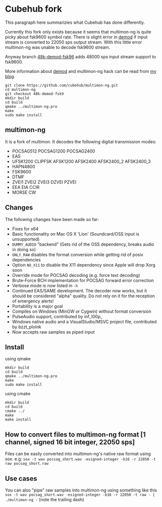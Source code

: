 # Cubehub fork
This paragraph here summarizies what Cubehub has done differently.

Currently this fork only exists because it seems that multimon-ng is quite picky about fsk9600 symbol rate. There is slight error in [demod](https://github.com/andresv/demod) if input stream is converted to 22050 sps output stream. With this little error multimon-ng was unable to decode fsk9600 stream.

Anyway branch [48k-demod-fsk96](https://github.com/cubehub/multimon-ng/tree/48k-demod-fsk96) adds 48000 sps input stream support to fsk9600.

More information about [demod](https://github.com/andresv/demod) and multimon-ng hack can be read from [my blog](http://andres.svbtle.com/pipe-sdr-iq-data-through-fm-demodulator-for-fsk9600-ax25-reception).

```
git clone https://github.com/cubehub/multimon-ng.git
cd multimon-ng
git checkout 48k-demod-fsk9
mkdir build
cd build
qmake ../multimon-ng.pro
make
sudo make install
```

## multimon-ng
It is a fork of multimon. It decodes the following digital transmission modes:

- POCSAG512 POCSAG1200 POCSAG2400
- EAS
- UFSK1200 CLIPFSK AFSK1200 AFSK2400 AFSK2400_2 AFSK2400_3
- HAPN4800
- FSK9600 
- DTMF
- ZVEI1 ZVEI2 ZVEI3 DZVEI PZVEI
- EEA EIA CCIR
- MORSE CW

## Changes
The following changes have been made so far:
- Fixes for x64
- Basic functionality on Mac OS X 'Lion' (Soundcard/OSS input is unsupported)
- `DUMMY_AUDIO` "backend" (Gets rid of the OSS dependency, breaks audio in doing so)
- `ONLY_RAW` disables the format conversion while getting rid of posix dependencies
- Option `NO_X11` to disable the X11 dependency since Apple will drop Xorg soon
- Override mode for POCSAG decoding (e.g. force text decoding)
- Brute-Force BCH implementation for POCSAG forward error correction
- Verbose mode is now listed in `-h`
- Continued EAS/SAME development. The decoder now works, but it should be considered "alpha" quality. Do not rely on it for the reception of emergency alerts!
- Portability is a major goal
- Compiles on Windows (MinGW or Cygwin) without format conversion
- PulseAudio support, contributed by inf_l00p_
- Windows native audio and a VisualStudio/MSVC project file, contributed by bzzt_ploink
- Now accepts raw samples as piped input

## Install
using qmake

```
mkdir build
cd build
qmake ../multimon-ng.pro
make
sudo make install
```

using cmake

```
mkdir build
cd build
cmake ../
make
make install
```

## How to convert files to multimon-ng format [1 channel, signed 16 bit integer, 22050 sps]
Files can be easily converted into multimon-ng's native raw format using *sox*. e.g:
```sox -t wav pocsag_short.wav -esigned-integer -b16 -r 22050 -t raw pocsag_short.raw```

## Use cases
You can also "pipe" raw samples into multimon-ng using something like this
```sox -t wav pocsag_short.wav -esigned-integer -b16 -r 22050 -t raw - | ./multimon-ng -```
(note the trailing dash)
